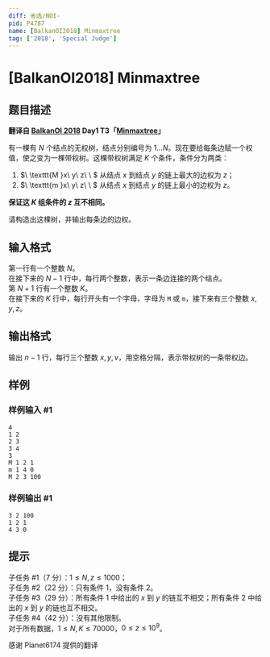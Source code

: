 ```yaml
---
diff: 省选/NOI-
pid: P4787
name: [BalkanOI2018] Minmaxtree
tag: ['2018', 'Special Judge']
---
```

# [BalkanOI2018] Minmaxtree
## 题目描述

**翻译自 [BalkanOI 2018](http://boi2018.ro) Day1 T3「[Minmaxtree](http://boi2018.ro/assets/Tasks/BOI/Day_1/minmaxtree/minmaxtree_en.pdf)」**

有一棵有 $N$ 个结点的无权树，结点分别编号为 $1\dots N$。现在要给每条边赋一个权值，使之变为一棵带权树。这棵带权树满足 $K$ 个条件，条件分为两类： 
1. $\ \texttt{M }x\ y\ z\ \ $ 从结点 $x$ 到结点 $y$ 的链上最大的边权为 $z$；
2. $\ \texttt{m }x\ y\ z\ \ $ 从结点 $x$ 到结点 $y$ 的链上最小的边权为 $z$。

**保证这 $K$ 组条件的 $z$ 互不相同。**

请构造出这棵树，并输出每条边的边权。
## 输入格式

第一行有一个整数 $N$。  
在接下来的 $N-1$ 行中，每行两个整数，表示一条边连接的两个结点。  
第 $N+1$ 行有一个整数 $K$。  
在接下来的 $K$ 行中，每行开头有一个字母，字母为 $\texttt{M}$ 或 $\texttt{m}$，接下来有三个整数 $x, y, z$。
## 输出格式

输出 $n-1$ 行，每行三个整数 $x, y, v$，用空格分隔，表示带权树的一条带权边。
## 样例

### 样例输入 #1
```
4
1 2
2 3
3 4
3
M 1 2 1
m 1 4 0
M 2 3 100
```
### 样例输出 #1
```
3 2 100
1 2 1
4 3 0
```
## 提示

子任务 #1（7 分）：$1 ≤ N, z ≤ 1000$；  
子任务 #2（22 分）：只有条件 1，没有条件 2。  
子任务 #3（29 分）：所有条件 1 中给出的 $x$ 到 $y$ 的链互不相交；所有条件 2 中给出的 $x$ 到 $y$ 的链也互不相交。  
子任务 #4（42 分）：没有其他限制。  
对于所有数据，$1 ≤ N, K ≤ 70000$，$0 ≤ z ≤ 10^9$。



感谢 Planet6174 提供的翻译
